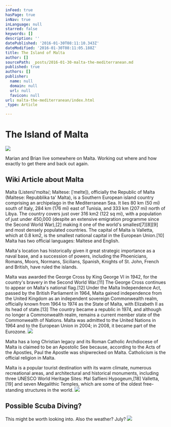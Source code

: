 ```yaml
---
inFeed: true
hasPage: true
inNav: true
inLanguage: null
starred: false
keywords: []
description: ''
datePublished: '2016-01-30T08:11:10.343Z'
dateModified: '2016-01-30T08:11:05.188Z'
title: The Island of Malta
author: []
sourcePath: _posts/2016-01-30-malta-the-mediterranean.md
published: true
authors: []
publisher:
  name: null
  domain: null
  url: null
  favicon: null
url: malta-the-mediterranean/index.html
_type: Article

---
```

# The Island of Malta
![](https://the-grid-user-content.s3-us-west-2.amazonaws.com/61d3bac6-a716-4925-927f-db121447ec31.png)

Marian and Brian live somewhere on Malta. Working out where and how exactly to get there and back out again. 

## Wiki Article about Malta

Malta (Listeni/ˈmɒltə/; Maltese: \[ˈmɐltɐ\]), officially the
Republic of Malta (Maltese: Repubblika ta' Malta), is a Southern European
island country comprising an archipelago in the Mediterranean Sea. It lies 80
km (50 mi) south of Italy, 284 km (176 mi) east of Tunisia, and 333 km (207 mi)
north of Libya. The country covers just over 316 km2 (122 sq mi), with a
population of just under 450,000 (despite an extensive emigration programme
since the Second World War),\[2\] making it one of the world's smallest\[7\]\[8\]\[9\]
and most densely populated countries. The capital of Malta is Valletta, which
at 0.8 km2, is the smallest national capital in the European Union.\[10\] Malta
has two official languages: Maltese and English.

Malta's location has historically given it great strategic
importance as a naval base, and a succession of powers, including the
Phoenicians, Romans, Moors, Normans, Sicilians, Spanish, Knights of St. John,
French and British, have ruled the islands.

Malta was awarded the George Cross by King George VI in
1942, for the country's bravery in the Second World War.\[11\] The George Cross
continues to appear on Malta's national flag.\[12\] Under the Malta Independence
Act, passed by the British Parliament in 1964, Malta gained independence from
the United Kingdom as an independent sovereign Commonwealth realm, officially
known from 1964 to 1974 as the State of Malta, with Elizabeth II as its head of
state.\[13\] The country became a republic in 1974, and although no longer a
Commonwealth realm, remains a current member state of the Commonwealth of
Nations. Malta was admitted to the United Nations in 1964 and to the European
Union in 2004; in 2008, it became part of the Eurozone.
![](https://the-grid-user-content.s3-us-west-2.amazonaws.com/ffe7a2eb-7314-4a48-9d75-d5c303e23da6.jpg)

Malta has a long Christian legacy and its Roman Catholic
Archdiocese of Malta is claimed to be an Apostolic See because, according to
the Acts of the Apostles, Paul the Apostle was shipwrecked on Malta.
Catholicism is the official religion in Malta.

Malta is a popular tourist destination with its warm
climate, numerous recreational areas, and architectural and historical
monuments, including three UNESCO World Heritage Sites: Ħal Saflieni
Hypogeum,\[18\] Valletta,\[19\] and seven Megalithic Temples, which are some of the
oldest free-standing structures in the world.
![](https://the-grid-user-content.s3-us-west-2.amazonaws.com/af561f9e-8f3b-4605-b4c1-3fce122f2812.jpg)

## Possible Scuba Diving?

This might be worth looking into. Also the weather? July?
![](https://the-grid-user-content.s3-us-west-2.amazonaws.com/bce417b6-c634-4d51-af6c-651e28a1fef1.jpg)